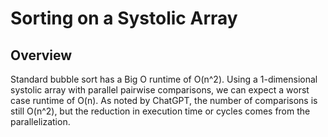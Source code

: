 # Sorting on a Systolic Array

## Overview

Standard bubble sort has a Big O runtime of O(n^2). Using a 1-dimensional systolic array with parallel pairwise comparisons, we can expect a worst case runtime of O(n). As noted by ChatGPT, the number of comparisons is still O(n^2), but the reduction in execution time or cycles comes from the parallelization.
